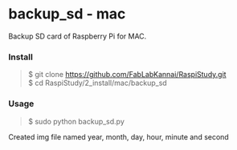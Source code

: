 # backup_sd - mac
Backup SD card of Raspberry Pi for MAC. <br/>

### Install
> $ git clone https://github.com/FabLabKannai/RaspiStudy.git <br/>
> $ cd RaspiStudy/2_install/mac/backup_sd <br/>

### Usage <br/>
> $ sudo python backup_sd.py <br/>

Created img file named year, month, day, hour, minute and second
